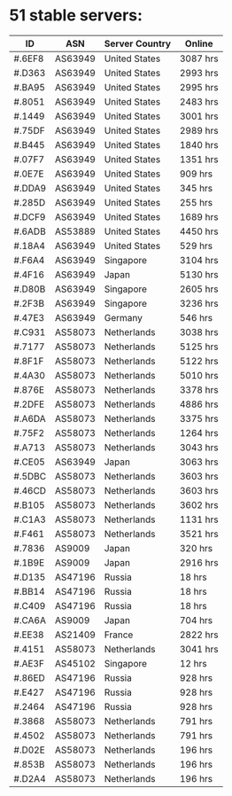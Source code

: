 # 51 stable servers:

| ID | ASN | Server Country | Online |
| ------ | ------ | ------ | ------ |
| #.6EF8 | AS63949 | United States | 3087 hrs |
| #.D363 | AS63949 | United States | 2993 hrs |
| #.BA95 | AS63949 | United States | 2995 hrs |
| #.8051 | AS63949 | United States | 2483 hrs |
| #.1449 | AS63949 | United States | 3001 hrs |
| #.75DF | AS63949 | United States | 2989 hrs |
| #.B445 | AS63949 | United States | 1840 hrs |
| #.07F7 | AS63949 | United States | 1351 hrs |
| #.0E7E | AS63949 | United States | 909 hrs |
| #.DDA9 | AS63949 | United States | 345 hrs |
| #.285D | AS63949 | United States | 255 hrs |
| #.DCF9 | AS63949 | United States | 1689 hrs |
| #.6ADB | AS53889 | United States | 4450 hrs |
| #.18A4 | AS63949 | United States | 529 hrs |
| #.F6A4 | AS63949 | Singapore | 3104 hrs |
| #.4F16 | AS63949 | Japan | 5130 hrs |
| #.D80B | AS63949 | Singapore | 2605 hrs |
| #.2F3B | AS63949 | Singapore | 3236 hrs |
| #.47E3 | AS63949 | Germany | 546 hrs |
| #.C931 | AS58073 | Netherlands | 3038 hrs |
| #.7177 | AS58073 | Netherlands | 5125 hrs |
| #.8F1F | AS58073 | Netherlands | 5122 hrs |
| #.4A30 | AS58073 | Netherlands | 5010 hrs |
| #.876E | AS58073 | Netherlands | 3378 hrs |
| #.2DFE | AS58073 | Netherlands | 4886 hrs |
| #.A6DA | AS58073 | Netherlands | 3375 hrs |
| #.75F2 | AS58073 | Netherlands | 1264 hrs |
| #.A713 | AS58073 | Netherlands | 3043 hrs |
| #.CE05 | AS63949 | Japan | 3063 hrs |
| #.5DBC | AS58073 | Netherlands | 3603 hrs |
| #.46CD | AS58073 | Netherlands | 3603 hrs |
| #.B105 | AS58073 | Netherlands | 3602 hrs |
| #.C1A3 | AS58073 | Netherlands | 1131 hrs |
| #.F461 | AS58073 | Netherlands | 3521 hrs |
| #.7836 | AS9009 | Japan | 320 hrs |
| #.1B9E | AS9009 | Japan | 2916 hrs |
| #.D135 | AS47196 | Russia | 18 hrs |
| #.BB14 | AS47196 | Russia | 18 hrs |
| #.C409 | AS47196 | Russia | 18 hrs |
| #.CA6A | AS9009 | Japan | 704 hrs |
| #.EE38 | AS21409 | France | 2822 hrs |
| #.4151 | AS58073 | Netherlands | 3041 hrs |
| #.AE3F | AS45102 | Singapore | 12 hrs |
| #.86ED | AS47196 | Russia | 928 hrs |
| #.E427 | AS47196 | Russia | 928 hrs |
| #.2464 | AS47196 | Russia | 928 hrs |
| #.3868 | AS58073 | Netherlands | 791 hrs |
| #.4502 | AS58073 | Netherlands | 791 hrs |
| #.D02E | AS58073 | Netherlands | 196 hrs |
| #.853B | AS58073 | Netherlands | 196 hrs |
| #.D2A4 | AS58073 | Netherlands | 196 hrs |

